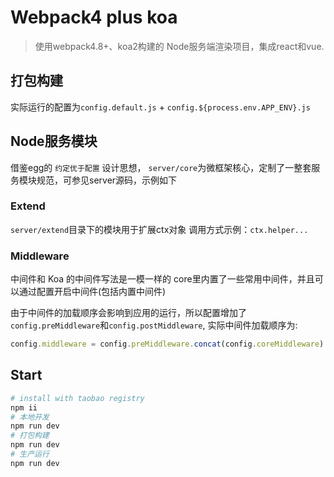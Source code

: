 # Webpack4 plus koa

> 使用webpack4.8+、koa2构建的 Node服务端渲染项目，集成react和vue.

## 打包构建

实际运行的配置为`config.default.js` + `config.${process.env.APP_ENV}.js`

## Node服务模块

借鉴egg的 `约定优于配置` 设计思想，
`server/core`为微框架核心，定制了一整套服务模块规范，可参见server源码，示例如下

### Extend

`server/extend`目录下的模块用于扩展ctx对象
调用方式示例：`ctx.helper...`

### Middleware

中间件和 Koa 的中间件写法是一模一样的
core里内置了一些常用中间件，并且可以通过配置开启中间件(包括内置中间件)

由于中间件的加载顺序会影响到应用的运行，所以配置增加了`config.preMiddleware`和`config.postMiddleware`,
实际中间件加载顺序为: 

```javascript
config.middleware = config.preMiddleware.concat(config.coreMiddleware).concat(config.postMiddleware)
```

## Start

```bash
# install with taobao registry
npm ii
# 本地开发
npm run dev
# 打包构建
npm run dev
# 生产运行
npm run dev
```